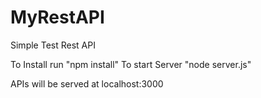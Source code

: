 # MyRestAPI
Simple Test Rest API

To Install run "npm install"
To start Server "node server.js"

APIs will be served at localhost:3000
